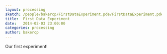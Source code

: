 ```yaml
---
layout: processing
sketch: /people/bakercp/FirstDataExperiment.pde/FirstDataExperiment.pde
title:  First Data Experiment
date:   2014-02-03 23:00:00
categories: processing
author: bakercp
---
```


Our first experiment!

